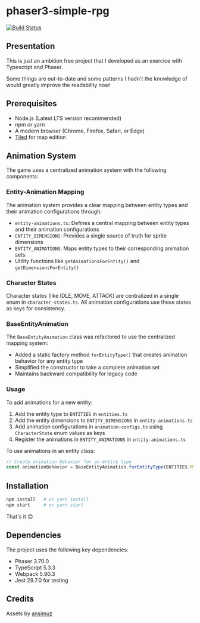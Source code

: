 # phaser3-simple-rpg

[![Build Status](https://travis-ci.org/pierpo/phaser3-simple-rpg.svg?branch=master)](https://travis-ci.org/pierpo/phaser3-simple-rpg)

## Presentation

This is just an ambition free project that I developed as an exercice with Typescript and Phaser.

Some things are out-to-date and some patterns I hadn't the knowledge of would greatly improve the readability now!

## Prerequisites

- Node.js (Latest LTS version recommended)
- npm or yarn
- A modern browser (Chrome, Firefox, Safari, or Edge)
- [Tiled](https://www.mapeditor.org/) for map edition

## Animation System

The game uses a centralized animation system with the following components:

### Entity-Animation Mapping

The animation system provides a clear mapping between entity types and their animation configurations through:

- `entity-animations.ts`: Defines a central mapping between entity types and their animation configurations
- `ENTITY_DIMENSIONS`: Provides a single source of truth for sprite dimensions
- `ENTITY_ANIMATIONS`: Maps entity types to their corresponding animation sets
- Utility functions like `getAnimationsForEntity()` and `getDimensionsForEntity()`

### Character States

Character states (like IDLE, MOVE, ATTACK) are centralized in a single enum in `character-states.ts`. All animation configurations use these states as keys for consistency.

### BaseEntityAnimation

The `BaseEntityAnimation` class was refactored to use the centralized mapping system:

- Added a static factory method `forEntityType()` that creates animation behavior for any entity type
- Simplified the constructor to take a complete animation set
- Maintains backward compatibility for legacy code

### Usage

To add animations for a new entity:

1. Add the entity type to `ENTITIES` in `entities.ts`
2. Add the entity dimensions to `ENTITY_DIMENSIONS` in `entity-animations.ts`
3. Add animation configurations in `animation-configs.ts` using `CharacterState` enum values as keys
4. Register the animations in `ENTITY_ANIMATIONS` in `entity-animations.ts`

To use animations in an entity class:

```typescript
// Create animation behavior for an entity type
const animationBehavior = BaseEntityAnimation.forEntityType(ENTITIES.MY_ENTITY);
```

## Installation

```bash
npm install   # or yarn install
npm start     # or yarn start
```

That's it 😊

## Dependencies

The project uses the following key dependencies:
- Phaser 3.70.0
- TypeScript 5.3.3
- Webpack 5.90.3
- Jest 29.7.0 for testing

## Credits

Assets by [ansimuz](https://opengameart.org/content/tiny-rpg-forest)
